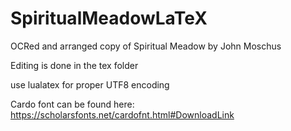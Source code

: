 # SpiritualMeadowLaTeX

OCRed and arranged copy of Spiritual Meadow by John Moschus

Editing is done in the tex folder

use lualatex for proper UTF8 encoding

Cardo font can be found here: https://scholarsfonts.net/cardofnt.html#DownloadLink
